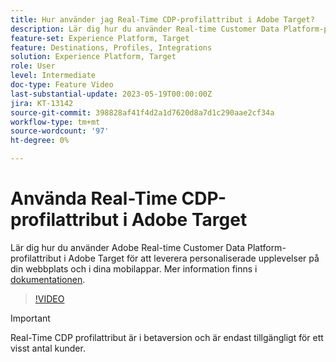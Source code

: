 ```yaml
---
title: Hur använder jag Real-Time CDP-profilattribut i Adobe Target?
description: Lär dig hur du använder Real-time Customer Data Platform-profilattribut i Adobe Target för att leverera personaliserade upplevelser på din webbplats och i dina mobilappar.
feature-set: Experience Platform, Target
feature: Destinations, Profiles, Integrations
solution: Experience Platform, Target
role: User
level: Intermediate
doc-type: Feature Video
last-substantial-update: 2023-05-19T00:00:00Z
jira: KT-13142
source-git-commit: 398828af41f4d2a1d7620d8a7d1c290aae2cf34a
workflow-type: tm+mt
source-wordcount: '97'
ht-degree: 0%

---
```



# Använda Real-Time CDP-profilattribut i Adobe Target

Lär dig hur du använder Adobe Real-time Customer Data Platform-profilattribut i Adobe Target för att leverera personaliserade upplevelser på din webbplats och i dina mobilappar. Mer information finns i [dokumentationen](https://experienceleague.adobe.com/docs/target/using/integrate/integrating-with-rtcdp.html).

>[!VIDEO](https://video.tv.adobe.com/v/3419318/?learn=on)

>[!IMPORTANT]
>
>Real-Time CDP profilattribut är i betaversion och är endast tillgängligt för ett visst antal kunder.
